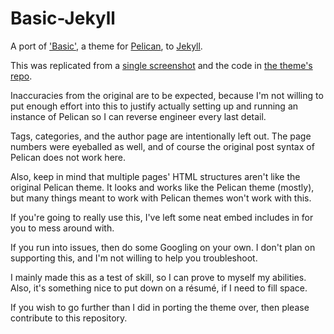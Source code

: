 # Basic-Jekyll
A port of ['Basic'](https://github.com/getpelican/pelican-themes/tree/master/basic), a theme for [Pelican](http://getpelican.com/), to [Jekyll](https://jekyllrb.com/).

This was replicated from a [single screenshot](https://raw.githubusercontent.com/getpelican/pelican-themes/master/basic/screenshot.png) and the code in [the theme's repo](https://github.com/getpelican/pelican-themes/tree/master/basic). 

Inaccuracies from the original are to be expected, because I'm not willing to put enough effort into this to justify actually setting up and running an instance of Pelican so I can reverse engineer every last detail.

Tags, categories, and the author page are intentionally left out. The page numbers were eyeballed as well, and of course the original post syntax of Pelican does not work here.

Also, keep in mind that multiple pages' HTML structures aren't like the original Pelican theme. It looks and works like the Pelican theme (mostly), but many things meant to work with Pelican themes won't work with this.

If you're going to really use this, I've left some neat embed includes in for you to mess around with.

If you run into issues, then do some Googling on your own. I don't plan on supporting this, and I'm not willing to help you troubleshoot. 

I mainly made this as a test of skill, so I can prove to myself my abilities. Also, it's something nice to put down on a résumé, if I need to fill space. 

If you wish to go further than I did in porting the theme over, then please contribute to this repository.
